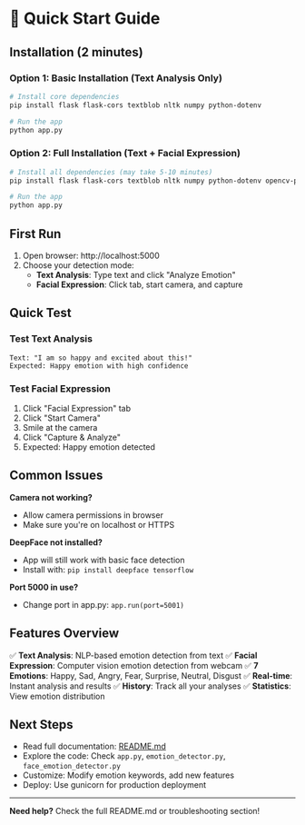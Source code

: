 # 🚀 Quick Start Guide

## Installation (2 minutes)

### Option 1: Basic Installation (Text Analysis Only)
```bash
# Install core dependencies
pip install flask flask-cors textblob nltk numpy python-dotenv

# Run the app
python app.py
```

### Option 2: Full Installation (Text + Facial Expression)
```bash
# Install all dependencies (may take 5-10 minutes)
pip install flask flask-cors textblob nltk numpy python-dotenv opencv-python pillow deepface tensorflow

# Run the app
python app.py
```

## First Run

1. Open browser: http://localhost:5000
2. Choose your detection mode:
   - **Text Analysis**: Type text and click "Analyze Emotion"
   - **Facial Expression**: Click tab, start camera, and capture

## Quick Test

### Test Text Analysis
```
Text: "I am so happy and excited about this!"
Expected: Happy emotion with high confidence
```

### Test Facial Expression
1. Click "Facial Expression" tab
2. Click "Start Camera"
3. Smile at the camera
4. Click "Capture & Analyze"
5. Expected: Happy emotion detected

## Common Issues

**Camera not working?**
- Allow camera permissions in browser
- Make sure you're on localhost or HTTPS

**DeepFace not installed?**
- App will still work with basic face detection
- Install with: `pip install deepface tensorflow`

**Port 5000 in use?**
- Change port in app.py: `app.run(port=5001)`

## Features Overview

✅ **Text Analysis**: NLP-based emotion detection from text
✅ **Facial Expression**: Computer vision emotion detection from webcam
✅ **7 Emotions**: Happy, Sad, Angry, Fear, Surprise, Neutral, Disgust
✅ **Real-time**: Instant analysis and results
✅ **History**: Track all your analyses
✅ **Statistics**: View emotion distribution

## Next Steps

- Read full documentation: [README.md](README.md)
- Explore the code: Check `app.py`, `emotion_detector.py`, `face_emotion_detector.py`
- Customize: Modify emotion keywords, add new features
- Deploy: Use gunicorn for production deployment

---

**Need help?** Check the full README.md or troubleshooting section!
